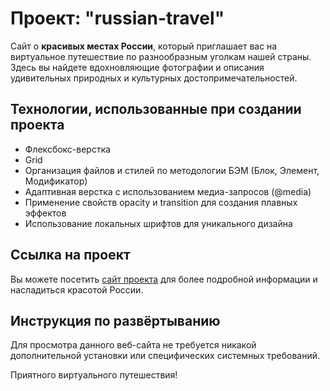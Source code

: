 # Проект: "russian-travel"

Сайт о **красивых местах России**, который приглашает вас на виртуальное путешествие по разнообразным уголкам нашей страны. Здесь вы найдете вдохновляющие фотографии и описания удивительных природных и культурных достопримечательностей.

## Технологии, использованные при создании проекта
- Флексбокс-верстка
- Grid
- Организация файлов и стилей по методологии БЭМ (Блок, Элемент, Модификатор)
- Адаптивная верстка с использованием медиа-запросов (@media)
- Применение свойств opacity и transition для создания плавных эффектов
- Использование локальных шрифтов для уникального дизайна

## Ссылка на проект
Вы можете посетить [сайт проекта](https://dobrynyaantonov.github.io/russian-beauty/) для более подробной информации и насладиться красотой России.

## Инструкция по развёртыванию
Для просмотра данного веб-сайта не требуется никакой дополнительной установки или специфических системных требований.


Приятного виртуального путешествия!

